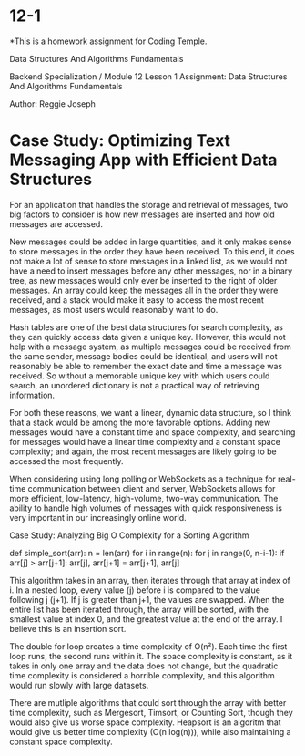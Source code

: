 # 12-1
*This is a homework assignment for Coding Temple.

Data Structures And Algorithms Fundamentals

Backend Specialization / Module 12 Lesson 1 Assignment: Data Structures And Algorithms Fundamentals

Author: Reggie Joseph

# Case Study: Optimizing Text Messaging App with Efficient Data Structures

For an application that handles the storage and retrieval of messages, two big factors to consider is how new messages are inserted and how old messages are accessed.

New messages could be added in large quantities, and it only makes sense to store messages in the order they have been received. To this end, it does not make a lot of sense to store messages in a linked list, as we would not have a need to insert messages before any other messages, nor in a binary tree, as new messages would only ever be inserted to the right of older messages. An array could keep the messages all in the order they were received, and a stack would make it easy to access the most recent messages, as most users would reasonably want to do.

Hash tables are one of the best data structures for search complexity, as they can quickly access data given a unique key. However, this would not help with a message system, as multiple messages could be received from the same sender, message bodies could be identical, and users will not reasonably be able to remember the exact date and time a message was received. So without a memorable unique key with which users could search, an unordered dictionary is not a practical way of retrieving information.

For both these reasons, we want a linear, dynamic data structure, so I think that a stack would be among the more favorable options. Adding new messages would have a constant time and space complexity, and searching for messages would have a linear time complexity and a constant space complexity; and again, the most recent messages are likely going to be accessed the most frequently.

When considering using long polling or WebSockets as a technique for real-time communication between client and server, WebSockets allows for more efficient, low-latency, high-volume, two-way communication. The ability to handle high volumes of messages with quick responsiveness is very important in our increasingly online world.


Case Study: Analyzing Big O Complexity for a Sorting Algorithm

def simple_sort(arr):
    n = len(arr)
    for i in range(n):
        for j in range(0, n-i-1):
            if arr[j] > arr[j+1]:
                arr[j], arr[j+1] = arr[j+1], arr[j]

                
This algorithm takes in an array, then iterates through that array at index of i. In a nested loop, every value (j) before i is compared to the value following j (j+1). If j is greater than j+1, the values are swapped. When the entire list has been iterated through, the array will be sorted, with the smallest value at index 0, and the greatest value at the end of the array. I believe this is an insertion sort.

The double for loop creates a time complexity of O(n²). Each time the first loop runs, the second runs within it. The space complexity is constant, as it takes in only one array and the data does not change, but the quadratic time complexity is considered a horrible complexity, and this algorithm would run slowly with large datasets.

There are mutliple algorithms that could sort through the array with better time complexity, such as Mergesort, Timsort, or Counting Sort, though they would also give us worse space complexity. Heapsort is an algoritm that would give us better time complexity (O(n log(n))), while also maintaining a constant space complexity.
